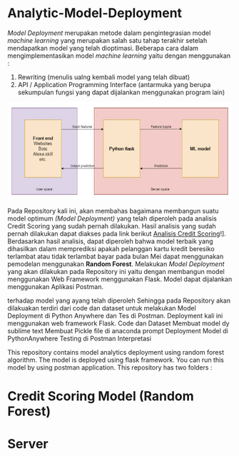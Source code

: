 # Analytic-Model-Deployment

*Model Deployment* merupakan metode dalam pengintegrasian model *machine learning* yang merupakan salah satu tahap terakhir setelah mendapatkan model yang telah dioptimasi. Beberapa cara dalam mengimplementasikan model *machine learning* yaitu dengan menggunakan :
1. Rewriting (menulis ualng kembali model yang telah dibuat)
2. API / Application Programming Interface (antarmuka yang berupa sekumpulan fungsi yang dapat dijalankan menggunakan program lain)

![Screenshot](https://github.com/afifahnrswr/Analytic-Model-Deployment/blob/master/image/img1.jpg)

Pada Repository kali ini, akan membahas bagaimana membangun suatu model optimum *(Model Deployment)* yang telah diperoleh pada analisis Credit Scoring yang sudah pernah dilakukan. Hasil analisis yang sudah pernah dilakukan dapat diakses pada link berikut [Analisis Credit Scoring](https://github.com/afifahnrswr/Credit-Scoring/blob/master/19.09.04_Credit%20Scoring.ipynb)!]. Berdasarkan hasil analisis, dapat diperoleh bahwa model terbaik yang dihasilkan dalam memprediksi apakah pelanggan kartu kredit beresiko terlambat atau tidak terlambat bayar pada bulan Mei dapat menggunakan pemodelan menggunakan **Random Forest**. Melakukan *Model Deployment* yang akan dilakukan pada Repository ini yaitu dengan membangun model menggunakan Web Framework menggunakan Flask. Model dapat dijalankan menggunakan Aplikasi Postman.

terhadap model yang ayang telah diperoleh Sehingga pada Repository akan dilakuakan terdiri dari code dan dataset untuk melakukan Model Deployment di Python Anywhere dan Tes di Postman.
Deployment kali ini menggunakan web framework Flask. 
Code dan Dataset
Membuat model dy sublime text
Membuat Pickle file di anaconda prompt
Deployment Model di PythonAnywhere
Testing di Postman
Interpretasi

This repository contains model analytics deployment using random forest algorithm. The model is deployed using flask framework. You can run this model by using postman application.
This repository has two folders :
# Credit Scoring Model (Random Forest)

# Server

